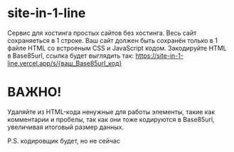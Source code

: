 # site-in-1-line
Сервис для хостинга простых сайтов без хостинга. Весь сайт сохраняеться в 1 строке.
Ваш сайт должен быть сохранён только в 1 файле HTML со встроеным CSS и JavaScript кодом.
Закодируйте HTML в Base85url, ссылка будет выглядить так: https://site-in-1-line.vercel.app/s/{ваш_Base85url_код}
# ВАЖНО!
Удаляйте из HTML-кода ненужные для работы элементы, такие как комментарии и пробелы, так как они тоже кодируются в Base85url, увеличивая итоговый размер данных.

P.S. кодировщик будет, но не сейчас
